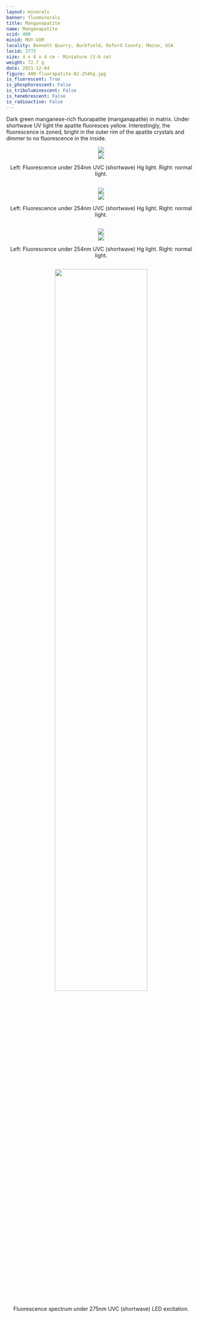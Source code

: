 ```yaml
---
layout: minerals
banner: fluominerals
title: Manganapatite
name: Manganapatite
scid: 400
minid: MUY-UXM
locality: Bennett Quarry, Buckfield, Oxford County, Maine, USA
locid: 3773
size: 4 x 4 x 4 cm - Miniature (3-6 cm)
weight: 72.7 g
date: 2021-12-04
figure: 400-fluorapatite-02-254hg.jpg
is_fluorescent: True
is_phosphorescent: False
is_triboluminescent: False
is_tenebrescent: False
is_radioactive: False
---
```

Dark green manganese-rich fluorapatite (manganapatite) in matrix. Under shortwave UV light the apatite fluoresces yellow. Interestingly, the fluorescence is zoned, bright in the outer rim of the apatite crystals and dimmer to no fluorescence in the inside.

<figure style='text-align:center; margin:0 auto; width:100%;'>
 <div class='image-slider'>
  <img src='/img/minerals/400-fluorapatite-01-visible.jpg'>
  <div class='image-slider-image'>
   <img src='/img/minerals/400-fluorapatite-02-254hg.jpg'>
   <div class='image-slider-dot'></div>
  </div>
 </div>
 <figcaption style='padding:1em 0 2em'>Left: Fluorescence under 254nm UVC (shortwave) Hg light. Right: normal light.</figcaption>
</figure>

<figure style='text-align:center; margin:0 auto; width:100%;'>
 <div class='image-slider'>
  <img src='/img/minerals/400-fluorapatite-03-visible.jpg'>
  <div class='image-slider-image'>
   <img src='/img/minerals/400-fluorapatite-04-254hg.jpg'>
   <div class='image-slider-dot'></div>
  </div>
 </div>
 <figcaption style='padding:1em 0 2em'>Left: Fluorescence under 254nm UVC (shortwave) Hg light. Right: normal light.</figcaption>
</figure>

<figure style='text-align:center; margin:0 auto; width:100%;'>
 <div class='image-slider'>
  <img src='/img/minerals/400-fluorapatite-05-visible.jpg'>
  <div class='image-slider-image'>
   <img src='/img/minerals/400-fluorapatite-06-254hg.jpg'>
   <div class='image-slider-dot'></div>
  </div>
 </div>
 <figcaption style='padding:1em 0 2em'>Left: Fluorescence under 254nm UVC (shortwave) Hg light. Right: normal light.</figcaption>
</figure>

<figure style='text-align:center; margin:0 auto; width:100%'>
 <img width='70%' src='/img/spectra/400-fluorapatite-275led.png'>
 <figcaption style='padding:1em 0 2em'>Fluorescence spectrum under 275nm UVC (shortwave) LED excitation.</figcaption>
</figure>


